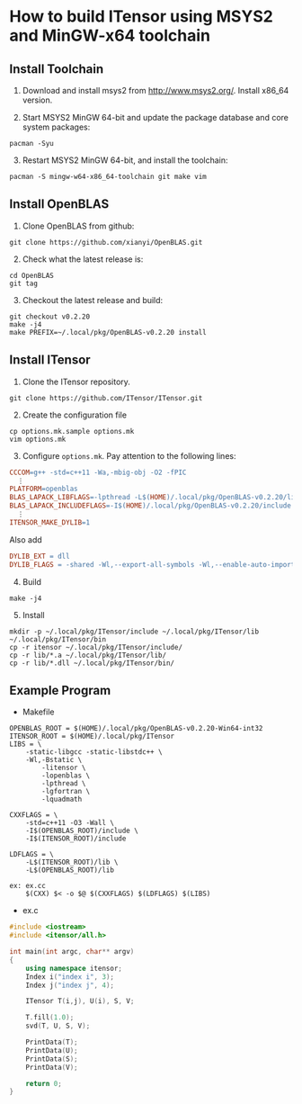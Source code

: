 # How to build ITensor using MSYS2 and MinGW-x64 toolchain 

## Install Toolchain
1. Download and install msys2 from http://www.msys2.org/. Install x86_64 version.

2. Start MSYS2 MinGW 64-bit and update the package database and core system packages:
```
pacman -Syu
```
3. Restart MSYS2 MinGW 64-bit, and install the toolchain:
```
pacman -S mingw-w64-x86_64-toolchain git make vim
```

## Install OpenBLAS
1. Clone OpenBLAS from github:
```
git clone https://github.com/xianyi/OpenBLAS.git
```
2. Check what the latest release is:
```
cd OpenBLAS
git tag
```
3. Checkout the latest release and build:
```
git checkout v0.2.20
make -j4
make PREFIX=~/.local/pkg/OpenBLAS-v0.2.20 install
```

## Install ITensor

1. Clone the ITensor repository.
```
git clone https://github.com/ITensor/ITensor.git
```
2. Create the configuration file
```
cp options.mk.sample options.mk
vim options.mk
```
3. Configure `options.mk`. Pay attention to the following lines:
```Makefile
CCCOM=g++ -std=c++11 -Wa,-mbig-obj -O2 -fPIC
  ⋮
PLATFORM=openblas
BLAS_LAPACK_LIBFLAGS=-lpthread -L$(HOME)/.local/pkg/OpenBLAS-v0.2.20/lib -lopenblas
BLAS_LAPACK_INCLUDEFLAGS=-I$(HOME)/.local/pkg/OpenBLAS-v0.2.20/include -fpermissive -DHAVE_LAPACK_CONFIG_H -DLAPACK_COMPLEX_STRUCTURE
  ⋮
ITENSOR_MAKE_DYLIB=1
```
Also add
```Makefile
DYLIB_EXT = dll
DYLIB_FLAGS = -shared -Wl,--export-all-symbols -Wl,--enable-auto-import -Wl,--out-implib,$@.a
```
4. Build
```
make -j4
```
5. Install
```
mkdir -p ~/.local/pkg/ITensor/include ~/.local/pkg/ITensor/lib ~/.local/pkg/ITensor/bin
cp -r itensor ~/.local/pkg/ITensor/include/
cp -r lib/*.a ~/.local/pkg/ITensor/lib/
cp -r lib/*.dll ~/.local/pkg/ITensor/bin/
```


## Example Program
- Makefile
```make
OPENBLAS_ROOT = $(HOME)/.local/pkg/OpenBLAS-v0.2.20-Win64-int32
ITENSOR_ROOT = $(HOME)/.local/pkg/ITensor
LIBS = \
	-static-libgcc -static-libstdc++ \
	-Wl,-Bstatic \
		-litensor \
		-lopenblas \
		-lpthread \
		-lgfortran \
		-lquadmath

CXXFLAGS = \
	-std=c++11 -O3 -Wall \
	-I$(OPENBLAS_ROOT)/include \
	-I$(ITENSOR_ROOT)/include

LDFLAGS = \
	-L$(ITENSOR_ROOT)/lib \
	-L$(OPENBLAS_ROOT)/lib

ex: ex.cc
	$(CXX) $< -o $@ $(CXXFLAGS) $(LDFLAGS) $(LIBS)
```

- ex.c
```c++
#include <iostream>
#include <itensor/all.h>

int main(int argc, char** argv)
{
    using namespace itensor;
    Index i("index i", 3);
    Index j("index j", 4);

    ITensor T(i,j), U(i), S, V;

    T.fill(1.0);
    svd(T, U, S, V);

    PrintData(T);
    PrintData(U);
    PrintData(S);
    PrintData(V);

    return 0;
}
```
